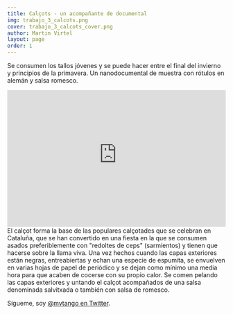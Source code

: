 ```yaml
---
title: Calçots - un acompañante de documental
img: trabajo_3_calcots.png
cover: trabajo_3_calcots_cover.png
author: Martin Virtel
layout: page
order: 1
---
```



Se consumen los tallos jóvenes y se puede hacer entre el final del invierno y principios de la primavera. Un nanodocumental de muestra con rótulos en alemán y salsa romesco.

<div style="float: left; width:100%; max-width: 560px; margin-right: 25px;">
<iframe width="100%" height="315" src="https://www.youtube-nocookie.com/embed/WrZ5TtMCeWI?rel=0" frameborder="0" allow="autoplay; encrypted-media" allowfullscreen></iframe>
</div>

El calçot forma la base de las populares calçotades que se celebran en Cataluña, que se han convertido en una fiesta en la que se consumen asados preferiblemente con "redoltes de ceps" (sarmientos) y tienen que hacerse sobre la llama viva. Una vez hechos cuando las capas exteriores están negras, entreabiertas y echan una especie de espumita, se envuelven en varias hojas de papel de periódico y se dejan como mínimo una media hora para que acaben de cocerse con su propio calor. Se comen pelando las capas exteriores y untando el calçot acompañados de una salsa denominada salvitxada o también con salsa de romesco.


Sígueme, soy [@mvtango en Twitter](https://twitter.com/mvtango).
